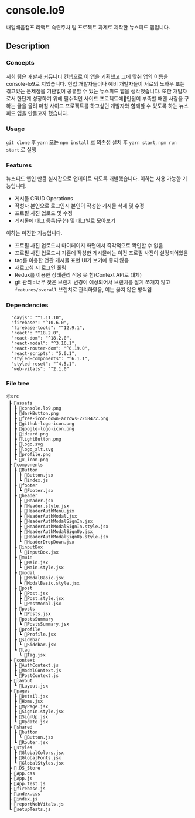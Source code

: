 # console.lo9
내일배움캠프 리액트 숙련주차 팀 프로젝트 과제로 제작한 뉴스피드 앱입니다.

## Description
### Concepts
저희 팀은 개발자 커뮤니티 컨셉으로 이 앱을 기획했고 그에 맞춰 앱의 이름을 console-lo9로 지었습니다. 현업 개발자들이나 예비 개발자들이 서로의 노하우 또는 겪고있는 문제점을 기탄없이 공유할 수 있는 뉴스피드 앱을 생각했습니다. 또한 개발자로서 한단계 성장하기 위해 필수적인 사이드 프로젝트에인원이 부족할 때엔 사람을 구하는 글을 올려 마침 사이드 프로젝트를 하고싶던 개발자와 함께할 수 있도록 하는 뉴스피드 앱을 만들고자 했습니다. 

### Usage
`git clone` 후 `yarn` 또는 `npm install` 로 의존성 설치 후 `yarn start`, `npm run start` 로 실행

### Features
뉴스피드 앱인 만큼 실시간으로 업데이트 되도록 개발했습니다. 이하는 사용 가능한 기능입니다.

- 게시물 CRUD Operations
- 작성자 본인으로 로그인시 본인이 작성한 게시물 삭제 및 수정 
- 프로필 사진 업로드 및 수정
- 게시물에 태그 등록(구현) 및 태그별로 모아보기

이하는 미진한 기능입니다.

- 프로필 사진 업로드시 마이페이지 화면에서 즉각적으로 확인할 수 없음
- 프로필 사진 업로드시 기존에 작성한 게시물에는 이전 프로필 사진이 설정되어있음
- tag를 이용한 연관 게시물 표현 UI가 보기에 좋지 않음
- 새로고침 시 로그인 풀림
- Redux를 이용한 상태관리 적용 못 함(Context API로 대체)
- git 관리 : 너무 잦은 브랜치 변경이 예상되어서 브랜치를 잘게 쪼개지 않고 `features/overall` 브랜치로 관리하였음, 이는 옳지 않은 방식임

### Dependencies

```
  "dayjs": "^1.11.10",
  "firebase": "^10.6.0",
  "firebase-tools": "^12.9.1",
  "react": "^18.2.0",
  "react-dom": "^18.2.0",
  "react-modal": "^3.16.1",
  "react-router-dom": "^6.19.0",
  "react-scripts": "5.0.1",
  "styled-components": "^6.1.1",
  "styled-reset": "^4.5.1",
  "web-vitals": "^2.1.0"
```

### File tree
```
📦src
 ┣ 📂assets
 ┃ ┣ 📜console.lo9.png
 ┃ ┣ 📜darkButton.png
 ┃ ┣ 📜free-icon-down-arrows-2268472.png
 ┃ ┣ 📜github-logo-icon.png
 ┃ ┣ 📜google-logo-icon.png
 ┃ ┣ 📜idcard.png
 ┃ ┣ 📜lightButton.png
 ┃ ┣ 📜logo.svg
 ┃ ┣ 📜logo_alt.svg
 ┃ ┣ 📜profile.png
 ┃ ┗ 📜x_icon.png
 ┣ 📂components
 ┃ ┣ 📂Button
 ┃ ┃ ┣ 📜Button.jsx
 ┃ ┃ ┗ 📜index.js
 ┃ ┣ 📂footer
 ┃ ┃ ┗ 📜Footer.jsx
 ┃ ┣ 📂header
 ┃ ┃ ┣ 📜Header.jsx
 ┃ ┃ ┣ 📜Header.style.jsx
 ┃ ┃ ┣ 📜HeaderAuthMenu.jsx
 ┃ ┃ ┣ 📜HeaderAuthModal.jsx
 ┃ ┃ ┣ 📜HeaderAuthModalSignIn.jsx
 ┃ ┃ ┣ 📜HeaderAuthModalSignIn.style.jsx
 ┃ ┃ ┣ 📜HeaderAuthModalSignUp.jsx
 ┃ ┃ ┣ 📜HeaderAuthModalSignUp.style.jsx
 ┃ ┃ ┗ 📜HeaderDropDown.jsx
 ┃ ┣ 📂inputBox
 ┃ ┃ ┗ 📜InputBox.jsx
 ┃ ┣ 📂main
 ┃ ┃ ┣ 📜Main.jsx
 ┃ ┃ ┗ 📜Main.style.jsx
 ┃ ┣ 📂modal
 ┃ ┃ ┣ 📜ModalBasic.jsx
 ┃ ┃ ┗ 📜ModalBasic.style.jsx
 ┃ ┣ 📂post
 ┃ ┃ ┣ 📜Post.jsx
 ┃ ┃ ┣ 📜Post.style.jsx
 ┃ ┃ ┗ 📜PostModal.jsx
 ┃ ┣ 📂posts
 ┃ ┃ ┗ 📜Posts.jsx
 ┃ ┣ 📂postsSummary
 ┃ ┃ ┗ 📜PostsSummary.jsx
 ┃ ┣ 📂profile
 ┃ ┃ ┗ 📜Profile.jsx
 ┃ ┣ 📂sidebar
 ┃ ┃ ┗ 📜Sidebar.jsx
 ┃ ┗ 📂tag
 ┃   ┗ 📜Tag.jsx
 ┣ 📂context
 ┃ ┣ 📜AuthContext.js
 ┃ ┣ 📜ModalContext.js
 ┃ ┗ 📜PostContext.js
 ┣ 📂layout
 ┃ ┗ 📜Layout.jsx
 ┣ 📂pages
 ┃ ┣ 📜Detail.jsx
 ┃ ┣ 📜Home.jsx
 ┃ ┣ 📜MyPage.jsx
 ┃ ┣ 📜SignIn.style.jsx
 ┃ ┣ 📜SignUp.jsx
 ┃ ┗ 📜Update.jsx
 ┣ 📂shared
 ┃ ┣ 📂button
 ┃ ┃ ┗ 📜Button.jsx
 ┃ ┗ 📜Router.jsx
 ┣ 📂styles
 ┃ ┣ 📜GlobalColors.jsx
 ┃ ┣ 📜GlobalFonts.jsx
 ┃ ┗ 📜GlobalStyles.jsx
 ┣ 📜.DS_Store
 ┣ 📜App.css
 ┣ 📜App.js
 ┣ 📜App.test.js
 ┣ 📜firebase.js
 ┣ 📜index.css
 ┣ 📜index.js
 ┣ 📜reportWebVitals.js
 ┗ 📜setupTests.js
```
